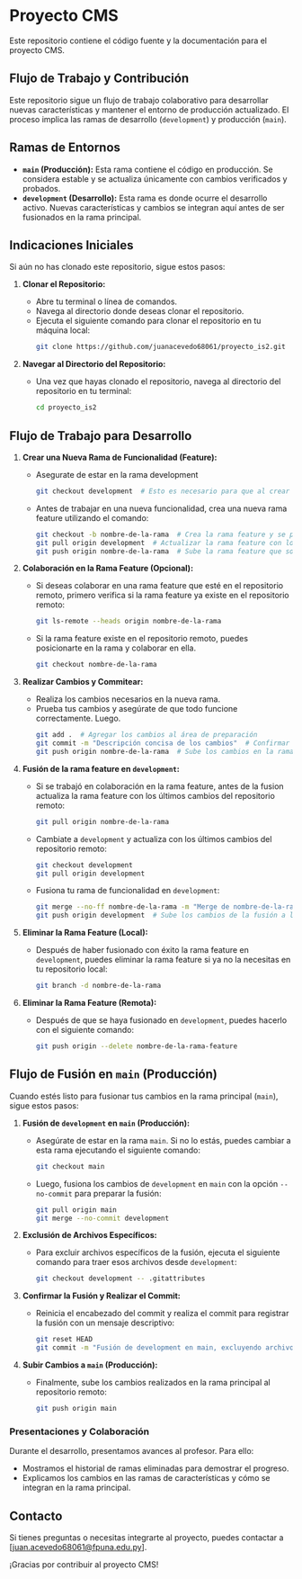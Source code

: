 # Proyecto CMS

Este repositorio contiene el código fuente y la documentación para el proyecto CMS.

## Flujo de Trabajo y Contribución

Este repositorio sigue un flujo de trabajo colaborativo para desarrollar nuevas características y mantener el entorno de producción actualizado. El proceso implica las ramas de desarrollo (`development`) y producción (`main`).

## Ramas de Entornos

- **`main` (Producción):** Esta rama contiene el código en producción. Se considera estable y se actualiza únicamente con cambios verificados y probados.
- **`development` (Desarrollo):** Esta rama es donde ocurre el desarrollo activo. Nuevas características y cambios se integran aquí antes de ser fusionados en la rama principal.

## Indicaciones Iniciales

Si aún no has clonado este repositorio, sigue estos pasos:

1. **Clonar el Repositorio:**
   - Abre tu terminal o línea de comandos.
   - Navega al directorio donde deseas clonar el repositorio.
   - Ejecuta el siguiente comando para clonar el repositorio en tu máquina local:
     ```bash
     git clone https://github.com/juanacevedo68061/proyecto_is2.git
     ```

2. **Navegar al Directorio del Repositorio:**
   - Una vez que hayas clonado el repositorio, navega al directorio del repositorio en tu terminal:
     ```bash
     cd proyecto_is2
     ```

## Flujo de Trabajo para Desarrollo

1. **Crear una Nueva Rama de Funcionalidad (Feature):**
   - Asegurate de estar en la rama development
     ```bash
     git checkout development  # Esto es necesario para que al crear la rama feature tambien traiga el contenido de development a la rama
     ``` 
   - Antes de trabajar en una nueva funcionalidad, crea una nueva rama feature utilizando el comando:
     ```bash
     git checkout -b nombre-de-la-rama  # Crea la rama feature y se posiciona en ella
     git pull origin development  # Actualizar la rama feature con los últimos cambios de development
     git push origin nombre-de-la-rama  # Sube la rama feature que solo estaba en local a remoto
     ```

2. **Colaboración en la Rama Feature (Opcional):**
   - Si deseas colaborar en una rama feature que esté en el repositorio remoto, primero verifica si la rama feature ya existe en el repositorio remoto:
     ```bash
     git ls-remote --heads origin nombre-de-la-rama
     ```
   - Si la rama feature existe en el repositorio remoto, puedes posicionarte en la rama y colaborar en ella.
     ```bash
     git checkout nombre-de-la-rama
     ```

3. **Realizar Cambios y Commitear:**
   - Realiza los cambios necesarios en la nueva rama.
   - Prueba tus cambios y asegúrate de que todo funcione correctamente. Luego.
     ```bash
     git add .  # Agregar los cambios al área de preparación
     git commit -m "Descripción concisa de los cambios"  # Confirmar los cambios con un mensaje
     git push origin nombre-de-la-rama  # Sube los cambios en la rama feature del repositorio remoto
     ```

4. **Fusión de la rama feature en `development`:**
   - Si se trabajó en colaboración en la rama feature, antes de la fusion actualiza la rama feature con los últimos cambios del repositorio remoto:
     ```bash
     git pull origin nombre-de-la-rama  
     ```
   - Cambiate a `development` y actualiza con los últimos cambios del repositorio remoto:
     ```bash
     git checkout development
     git pull origin development
     ```
   - Fusiona tu rama de funcionalidad en `development`:
     ```bash
     git merge --no-ff nombre-de-la-rama -m "Merge de nombre-de-la-rama"  # Fusiona los cambios de la rama feature en la rama development y realiza el commit del merge con mensaje
     git push origin development  # Sube los cambios de la fusión a la rama development en el repositorio remoto
     ```

5. **Eliminar la Rama Feature (Local):**
   - Después de haber fusionado con éxito la rama feature en `development`, puedes eliminar la rama feature si ya no la necesitas en tu repositorio local:
     ```bash
     git branch -d nombre-de-la-rama
     ```

6. **Eliminar la Rama Feature (Remota):**
   - Después de que se haya fusionado en `development`, puedes hacerlo con el siguiente comando:
     ```bash
     git push origin --delete nombre-de-la-rama-feature
     ```


## Flujo de Fusión en `main` (Producción)

Cuando estés listo para fusionar tus cambios en la rama principal (`main`), sigue estos pasos:

1. **Fusión de `development` en `main` (Producción):**
   - Asegúrate de estar en la rama `main`. Si no lo estás, puedes cambiar a esta rama ejecutando el siguiente comando:
     ```bash
     git checkout main
     ```
   - Luego, fusiona los cambios de `development` en `main` con la opción `--no-commit` para preparar la fusión:
     ```bash
     git pull origin main
     git merge --no-commit development
     ```

2. **Exclusión de Archivos Específicos:**
   - Para excluir archivos específicos de la fusión, ejecuta el siguiente comando para traer esos archivos desde `development`:
     ```bash
     git checkout development -- .gitattributes
     ```

3. **Confirmar la Fusión y Realizar el Commit:**
   - Reinicia el encabezado del commit y realiza el commit para registrar la fusión con un mensaje descriptivo:
     ```bash
     git reset HEAD
     git commit -m "Fusión de development en main, excluyendo archivos específicos"
     ```

4. **Subir Cambios a `main` (Producción):**
   - Finalmente, sube los cambios realizados en la rama principal al repositorio remoto:
     ```bash
     git push origin main
     ```


### Presentaciones y Colaboración

Durante el desarrollo, presentamos avances al profesor. Para ello:
   - Mostramos el historial de ramas eliminadas para demostrar el progreso.
   - Explicamos los cambios en las ramas de características y cómo se integran en la rama principal.

## Contacto

Si tienes preguntas o necesitas integrarte al proyecto, puedes contactar a [juan.acevedo68061@fpuna.edu.py].

¡Gracias por contribuir al proyecto CMS!

